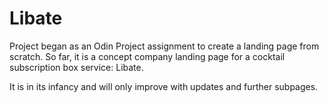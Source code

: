 # Libate

Project began as an Odin Project assignment to create a landing page from scratch. So far, it is a concept company landing page for a cocktail subscription box service: Libate.

It is in its infancy and will only improve with updates and further subpages.
